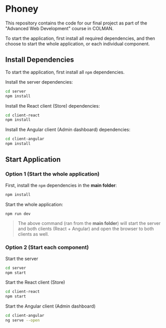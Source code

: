 # Phoney

This repository contains the code for our final project as part of the "Advanced Web Development" course in COLMAN.

To start the application, first install all required dependencies, and then choose to start the whole application, or
each individual component.

## Install Dependencies

To start the application, first install all `npm` dependencies.

Install the server dependencies:

```bash
cd server
npm install
```

Install the React client (Store) dependencies:

```bash
cd client-react
npm install
```

Install the Angular client (Admin dashboard) dependencies:

```bash
cd client-angular
npm install
```

## Start Application

### Option 1 (Start the whole application)

First, install the `npm` dependencies in the **main folder**:

```bash
npm install
```

Start the whole application:

```bash
npm run dev
```

> The above command (ran from the **main folder**) will start the server and both clients (React + Angular) and open the browser to both clients as well.

### Option 2 (Start each component)

Start the server

```bash
cd server
npm start
```

Start the React client (Store)

```bash
cd client-react
npm start
```

Start the Angular client (Admin dashboard)

```bash
cd client-angular
ng serve --open
```
